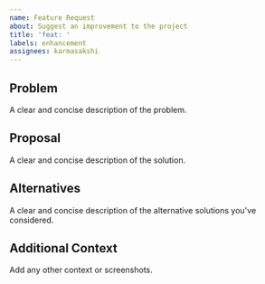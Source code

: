 ```yaml
---
name: Feature Request
about: Suggest an improvement to the project
title: 'feat: '
labels: enhancement
assignees: karmasakshi
---
```


## Problem

A clear and concise description of the problem.

## Proposal

A clear and concise description of the solution.

## Alternatives

A clear and concise description of the alternative solutions you've considered.

## Additional Context

Add any other context or screenshots.
